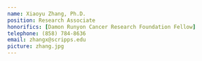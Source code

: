 ```yaml
---
name: Xiaoyu Zhang, Ph.D.
position: Research Associate
honorifics: [Damon Runyon Cancer Research Foundation Fellow]
telephone: (858) 784-8636
email: zhangx@scripps.edu
picture: zhang.jpg
---
```

